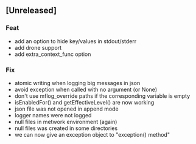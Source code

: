 <a name="unreleased"></a>
## [Unreleased]

### Feat
- add an option to hide key/values in stdout/stderr
- add drone support
- add extra_context_func option

### Fix
- atomic writing when logging big messages in json
- avoid exception when called with no argument (or None)
- don't use mflog_override paths if the corresponding variable is empty
- isEnabledFor() and getEffectiveLevel() are now working
- json file was not opened in append mode
- logger names were not logged
- null files in metwork environment (again)
- null files was created in some directories
- we can now give an exception object to "exception() method"

